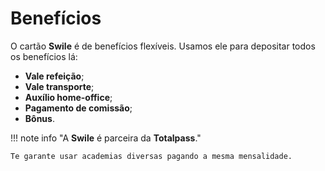 # Benefícios

O cartão **Swile** é de benefícios flexíveis. Usamos ele para depositar todos os benefícios lá:

 - **Vale refeição**;
 - **Vale transporte**;
 - **Auxílio home-office**;
 - **Pagamento de comissão**;
 - **Bônus**.

!!! note info "A **Swile** é parceira da **Totalpass**." 

    Te garante usar academias diversas pagando a mesma mensalidade.